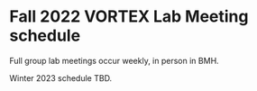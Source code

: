 # Fall 2022 VORTEX Lab Meeting schedule

Full group lab meetings occur weekly, in person in BMH.

Winter 2023 schedule TBD.
<!--
| Week | Date | Topic | Lead |
| ---- | ---- | ---- | ---- |
| 1 | Sept 12 | Fall welcome / Term planning | Jason |
| 2 | Sept 19 | JC: Daylight savings | Dara |
| 3 | Sept 26 | Data: IJV Expansion | Jeremy |
| 5 | Oct 3 | JC: Foot ellipticals | Emily |
| 6 | Oct 10 | Grad meeting: Practice Presentations | Jason |
| 7 | Oct 17 | CANCELLED: Lab at ARTERY | ---- |
| 8 | Oct 24 | Undergrad meeting while Grads are on vacation | Jason |
| 9 | Oct 31 | CANCELLED: Lab at CSEP | ---- |
| 10 | Nov 7 | Debrief from conferences | Grads |
| 11 | Nov 14 | Data: Replication update | Lauren/Ashley |
| 11 | Nov 21 | JC: tbd | Aidan |
| 12 | Nov 28 | Undergrad Presentations | Emily, Ashley, Dara, Aidan |
| 13 | Dec 5 | Last lab meeting | Jason |
| 14 | Dec 12 | Lab Holiday Party | ---- |
-->
